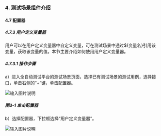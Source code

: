 ### 4. 测试场景组件介绍

#### 4.7 配置器

##### 4.7.3 用户定义变量器

用户可以在用户定义变量器中自定义变量，可在测试场景中通过${变量名}引用该变量，获取该变量的值。本节主要介绍如何使用用户定义变量器。

##### 4.7.3.1 操作步骤

a）进入全自动测试平台的测试场景页面，选择已有测试场景的测试用例，选择接口，单击右侧的“+”键，单击配置器。

![输入图片说明](../../../images/SoFlu%E5%85%A8%E8%87%AA%E5%8A%A8%E6%B5%8B%E8%AF%95%E5%B9%B3%E5%8F%B0%E6%95%99%E7%A8%8B/4.%20%E6%B5%8B%E8%AF%95%E5%9C%BA%E6%99%AF%E7%BB%84%E4%BB%B6%E4%BB%8B%E7%BB%8D/7.%20%E9%85%8D%E7%BD%AE%E5%99%A8/3-1.png)

##### 图3-1 单击配置器

b）选择配置器，下拉框选择“用户定义变量器”。

![输入图片说明](../../../images/SoFlu%E5%85%A8%E8%87%AA%E5%8A%A8%E6%B5%8B%E8%AF%95%E5%B9%B3%E5%8F%B0%E6%95%99%E7%A8%8B/4.%20%E6%B5%8B%E8%AF%95%E5%9C%BA%E6%99%AF%E7%BB%84%E4%BB%B6%E4%BB%8B%E7%BB%8D/7.%20%E9%85%8D%E7%BD%AE%E5%99%A8/3-2.png)
